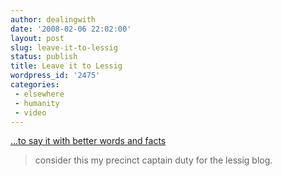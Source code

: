 ```yaml
---
author: dealingwith
date: '2008-02-06 22:02:00'
layout: post
slug: leave-it-to-lessig
status: publish
title: Leave it to Lessig
wordpress_id: '2475'
categories:
 - elsewhere
 - humanity
 - video
---
```


[...to say it with better words and facts][1]

> consider this my precinct captain duty for the lessig blog.

   [1]: http://lessig.org/blog/2008/02/20_minutes_or_so_on_why_i_am_4.html

